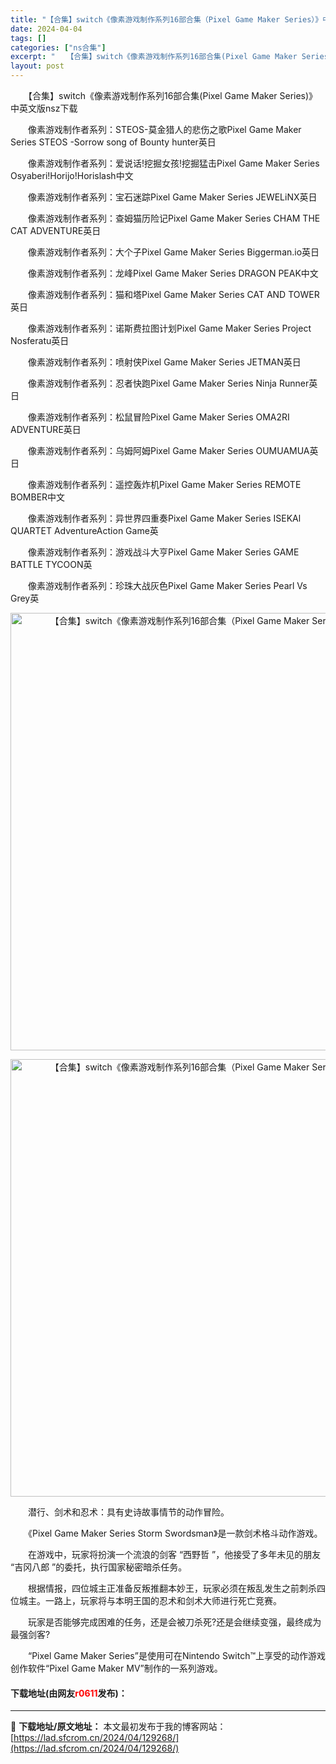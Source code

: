 ```yaml
---
title: "【合集】switch《像素游戏制作系列16部合集（Pixel Game Maker Series）》中英文版nsz下载"
date: 2024-04-04
tags: []
categories: ["ns合集"]
excerpt: "　　【合集】switch《像素游戏制作系列16部合集(Pixel Game Maker Series)》中英文版nsz下载 　　像素游戏制作者系列：STEOS-莫金猎人的悲伤之歌Pixel Game Maker Series STEOS -Sorrow song of Bounty hunter英日&hellip;"
layout: post
---
```


 <p>　　【合集】switch《像素游戏制作系列16部合集(Pixel Game Maker Series)》中英文版nsz下载</p> <p>　　像素游戏制作者系列：STEOS-莫金猎人的悲伤之歌Pixel Game Maker Series STEOS -Sorrow song of Bounty hunter英日</p> <p>　　像素游戏制作者系列：爱说话!挖掘女孩!挖掘猛击Pixel Game Maker Series Osyaberi!Horijo!Horislash中文</p> <p>　　像素游戏制作者系列：宝石迷踪Pixel Game Maker Series JEWELiNX英日</p> <p>　　像素游戏制作者系列：查姆猫历险记Pixel Game Maker Series CHAM THE CAT ADVENTURE英日</p> <p>　　像素游戏制作者系列：大个子Pixel Game Maker Series Biggerman.io英日</p> <p>　　像素游戏制作者系列：龙峰Pixel Game Maker Series DRAGON PEAK中文</p> <p>　　像素游戏制作者系列：猫和塔Pixel Game Maker Series CAT AND TOWER英日</p> <p>　　像素游戏制作者系列：诺斯费拉图计划Pixel Game Maker Series Project Nosferatu英日</p> <p>　　像素游戏制作者系列：喷射侠Pixel Game Maker Series JETMAN英日</p> <p>　　像素游戏制作者系列：忍者快跑Pixel Game Maker Series Ninja Runner英日</p> <p>　　像素游戏制作者系列：松鼠冒险Pixel Game Maker Series OMA2RI ADVENTURE英日</p> <p>　　像素游戏制作者系列：乌姆阿姆Pixel Game Maker Series OUMUAMUA英日</p> <p>　　像素游戏制作者系列：遥控轰炸机Pixel Game Maker Series REMOTE BOMBER中文</p> <p>　　像素游戏制作者系列：异世界四重奏Pixel Game Maker Series ISEKAl QUARTET AdventureAction Game英</p> <p>　　像素游戏制作者系列：游戏战斗大亨Pixel Game Maker Series GAME BATTLE TYCOON英</p> <p>　　像素游戏制作者系列：珍珠大战灰色Pixel Game Maker Series Pearl Vs Grey英</p> <p align="center"><img align="" border="0" src="https://lad.sfcrom.cn/wp-content/uploads/2024/04/20240404_660ec277c2909.webp" width="700" alt="【合集】switch《像素游戏制作系列16部合集（Pixel Game Maker Series）》中英文版nsz下载" /></p> <p align="center"><img align="" border="0" src="https://lad.sfcrom.cn/wp-content/uploads/2024/04/20240404_660ec2783f1d7.webp" width="700" alt="【合集】switch《像素游戏制作系列16部合集（Pixel Game Maker Series）》中英文版nsz下载" /></p> <p>　　潜行、剑术和忍术：具有史诗故事情节的动作冒险。</p> <p>　　《Pixel Game Maker Series Storm Swordsman》是一款剑术格斗动作游戏。</p> <p>　　在游戏中，玩家将扮演一个流浪的剑客 &ldquo;西野哲 &rdquo;，他接受了多年未见的朋友 &ldquo;吉冈八郎 &rdquo;的委托，执行国家秘密暗杀任务。</p> <p>　　根据情报，四位城主正准备反叛推翻本妙王，玩家必须在叛乱发生之前刺杀四位城主。一路上，玩家将与本明王国的忍术和剑术大师进行死亡竞赛。</p> <p>　　玩家是否能够完成困难的任务，还是会被刀杀死?还是会继续变强，最终成为最强剑客?</p> <p>　　&ldquo;Pixel Game Maker Series&rdquo;是使用可在Nintendo Switch&trade;上享受的动作游戏创作软件&ldquo;Pixel Game Maker MV&rdquo;制作的一系列游戏。</p> <p><h4>下载地址(由网友<font color="red">r0611</font>发布)：</h4></p> 

---
📖 **下载地址/原文地址：** 本文最初发布于我的博客网站：[https://lad.sfcrom.cn/2024/04/129268/](https://lad.sfcrom.cn/2024/04/129268/)
